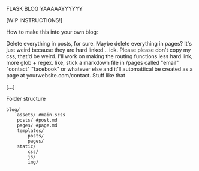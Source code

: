 FLASK BLOG YAAAAAYYYYYY

[WIP INSTRUCTIONS!]

How to make this into your own blog:

Delete everything in posts, for sure. Maybe delete everything in pages? It's just weird because they are hard linked... idk. Please please don't copy my css, that'd be weird. I'll work on making the routing functions less hard link, more glob + regex. like, stick a markdown file in /pages called "email" "contact" "facebook" or whatever else and it'll automattical be created as a page at yourwebsite.com/contact. Stuff like that

[...]

Folder structure

	blog/
		assets/ #main.scss
		posts/ #post.md
		pages/ #page.md
		templates/
			posts/
			pages/
		static/
			css/ 
			js/
			img/
			
